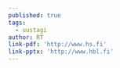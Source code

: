 ```yaml
---
published: true
tags:
  - uustagi
author: RT
link-pdf: 'http://www.hs.fi'
link-pptx: 'http://www.hbl.fi'
---
```

